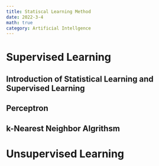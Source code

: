 ```yaml
---
title: Statiscal Learning Method
date: 2022-3-4
math: true
category: Artificial Intellgence
---
```

<!--more-->
# Supervised Learning
## Introduction of Statistical Learning and Supervised Learning
## Perceptron
## k-Nearest Neighbor Algrithsm

# Unsupervised Learning